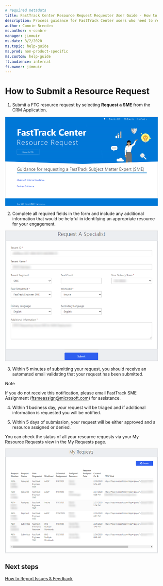 ```yaml
---
# required metadata
title: FastTrack Center Resource Request Requester User Guide - How to Submit a Resource Request
description: Process guidance for FastTrack Center users who need to request resources.
author: Connie Brenden
ms.author: v-conbre
manager: jimmuir
ms.date: 3/2/2020
ms.topic: help-guide
ms.prod: non-product-specific
ms.custom: help-guide
ft.audience: internal
ft.owner: jimmuir
---
```


# How to Submit a Resource Request

1. Submit a FTC resource request by selecting **Request a SME** from the CRM Application.

![request-sme.png](media/submitting-resource-request/request-sme.png "Request a SME")

2. Complete all required fields in the form and include any additional information that would be helpful in identifying an appropriate resource for your engagement.

![fill-out-request-details.png](media/submitting-resource-request/fill-out-request-details.png "Fill out request details")

3. Within 5 minutes of submitting your request, you should receive an automated email validating that your request has been submitted.   

>[!NOTE]
>If you do not receive this notification, please email FastTrack SME Assignment (ftsmeassign@microsoft.com) for assistance.

4. Within 1 business day, your request will be triaged and if additional information is requested you will be notified.

1. Within 5 days of submission, your request will be either approved and a resource assigned or denied.

You can check the status of all your resource requests via your My Resource Requests view in the My Requests page.

![view-my-requests](media/submitting-resource-request/view-your-requests.png "View my requests")

## Next steps

[How to Report Issues & Feedback](how-to-report-issues-feedback.md)
